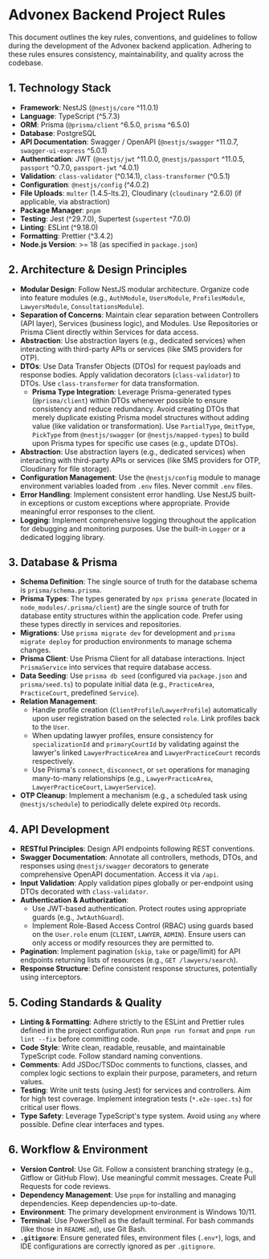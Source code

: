 # Advonex Backend Project Rules

This document outlines the key rules, conventions, and guidelines to follow during the development of the Advonex backend application. Adhering to these rules ensures consistency, maintainability, and quality across the codebase.

## 1. Technology Stack

- **Framework**: NestJS (`@nestjs/core` ^11.0.1)
- **Language**: TypeScript (^5.7.3)
- **ORM**: Prisma (`@prisma/client` ^6.5.0, `prisma` ^6.5.0)
- **Database**: PostgreSQL
- **API Documentation**: Swagger / OpenAPI (`@nestjs/swagger` ^11.0.7, `swagger-ui-express` ^5.0.1)
- **Authentication**: JWT (`@nestjs/jwt` ^11.0.0, `@nestjs/passport` ^11.0.5, `passport` ^0.7.0, `passport-jwt` ^4.0.1)
- **Validation**: `class-validator` (^0.14.1), `class-transformer` (^0.5.1)
- **Configuration**: `@nestjs/config` (^4.0.2)
- **File Uploads**: `multer` (1.4.5-lts.2), Cloudinary (`cloudinary` ^2.6.0) (if applicable, via abstraction)
- **Package Manager**: `pnpm`
- **Testing**: Jest (^29.7.0), Supertest (`supertest` ^7.0.0)
- **Linting**: ESLint (^9.18.0)
- **Formatting**: Prettier (^3.4.2)
- **Node.js Version**: >= 18 (as specified in `package.json`)

## 2. Architecture & Design Principles

- **Modular Design**: Follow NestJS modular architecture. Organize code into feature modules (e.g., `AuthModule`, `UsersModule`, `ProfilesModule`, `LawyersModule`, `ConsultationsModule`).
- **Separation of Concerns**: Maintain clear separation between Controllers (API layer), Services (business logic), and Modules. Use Repositories or Prisma Client directly within Services for data access.
- **Abstraction**: Use abstraction layers (e.g., dedicated services) when interacting with third-party APIs or services (like SMS providers for OTP).
- **DTOs**: Use Data Transfer Objects (DTOs) for request payloads and response bodies. Apply validation decorators (`class-validator`) to DTOs. Use `class-transformer` for data transformation.
  - **Prisma Type Integration**: Leverage Prisma-generated types (`@prisma/client`) within DTOs whenever possible to ensure consistency and reduce redundancy. Avoid creating DTOs that merely duplicate existing Prisma model structures without adding value (like validation or transformation). Use `PartialType`, `OmitType`, `PickType` from `@nestjs/swagger` (or `@nestjs/mapped-types`) to build upon Prisma types for specific use cases (e.g., update DTOs).
- **Abstraction**: Use abstraction layers (e.g., dedicated services) when interacting with third-party APIs or services (like SMS providers for OTP, Cloudinary for file storage).
- **Configuration Management**: Use the `@nestjs/config` module to manage environment variables loaded from `.env` files. Never commit `.env` files.
- **Error Handling**: Implement consistent error handling. Use NestJS built-in exceptions or custom exceptions where appropriate. Provide meaningful error responses to the client.
- **Logging**: Implement comprehensive logging throughout the application for debugging and monitoring purposes. Use the built-in `Logger` or a dedicated logging library.

## 3. Database & Prisma

- **Schema Definition**: The single source of truth for the database schema is `prisma/schema.prisma`.
- **Prisma Types**: The types generated by `npx prisma generate` (located in `node_modules/.prisma/client`) are the single source of truth for database entity structures within the application code. Prefer using these types directly in services and repositories.
- **Migrations**: Use `prisma migrate dev` for development and `prisma migrate deploy` for production environments to manage schema changes.
- **Prisma Client**: Use Prisma Client for all database interactions. Inject `PrismaService` into services that require database access.
- **Data Seeding**: Use `prisma db seed` (configured via `package.json` and `prisma/seed.ts`) to populate initial data (e.g., `PracticeArea`, `PracticeCourt`, predefined `Service`).
- **Relation Management**:
  - Handle profile creation (`ClientProfile`/`LawyerProfile`) automatically upon user registration based on the selected `role`. Link profiles back to the `User`.
  - When updating lawyer profiles, ensure consistency for `specializationId` and `primaryCourtId` by validating against the lawyer's linked `LawyerPracticeArea` and `LawyerPracticeCourt` records respectively.
  - Use Prisma's `connect`, `disconnect`, or `set` operations for managing many-to-many relationships (e.g., `LawyerPracticeArea`, `LawyerPracticeCourt`, `LawyerService`).
- **OTP Cleanup**: Implement a mechanism (e.g., a scheduled task using `@nestjs/schedule`) to periodically delete expired `Otp` records.

## 4. API Development

- **RESTful Principles**: Design API endpoints following REST conventions.
- **Swagger Documentation**: Annotate all controllers, methods, DTOs, and responses using `@nestjs/swagger` decorators to generate comprehensive OpenAPI documentation. Access it via `/api`.
- **Input Validation**: Apply validation pipes globally or per-endpoint using DTOs decorated with `class-validator`.
- **Authentication & Authorization**:
  - Use JWT-based authentication. Protect routes using appropriate guards (e.g., `JwtAuthGuard`).
  - Implement Role-Based Access Control (RBAC) using guards based on the `User.role` enum (`CLIENT`, `LAWYER`, `ADMIN`). Ensure users can only access or modify resources they are permitted to.
- **Pagination**: Implement pagination (`skip`, `take` or page/limit) for API endpoints returning lists of resources (e.g., `GET /lawyers/search`).
- **Response Structure**: Define consistent response structures, potentially using interceptors.

## 5. Coding Standards & Quality

- **Linting & Formatting**: Adhere strictly to the ESLint and Prettier rules defined in the project configuration. Run `pnpm run format` and `pnpm run lint --fix` before committing code.
- **Code Style**: Write clean, readable, reusable, and maintainable TypeScript code. Follow standard naming conventions.
- **Comments**: Add JSDoc/TSDoc comments to functions, classes, and complex logic sections to explain their purpose, parameters, and return values.
- **Testing**: Write unit tests (using Jest) for services and controllers. Aim for high test coverage. Implement integration tests (`*.e2e-spec.ts`) for critical user flows.
- **Type Safety**: Leverage TypeScript's type system. Avoid using `any` where possible. Define clear interfaces and types.

## 6. Workflow & Environment

- **Version Control**: Use Git. Follow a consistent branching strategy (e.g., Gitflow or GitHub Flow). Use meaningful commit messages. Create Pull Requests for code reviews.
- **Dependency Management**: Use `pnpm` for installing and managing dependencies. Keep dependencies up-to-date.
- **Environment**: The primary development environment is Windows 10/11.
- **Terminal**: Use PowerShell as the default terminal. For bash commands (like those in `README.md`), use Git Bash.
- **`.gitignore`**: Ensure generated files, environment files (`.env*`), logs, and IDE configurations are correctly ignored as per `.gitignore`.
